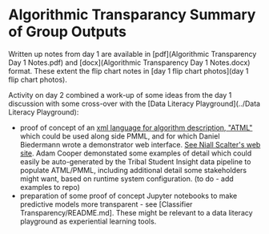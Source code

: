 # Algorithmic Transparancy Summary of Group Outputs

Written up notes from day 1 are available in [pdf](Algorithmic Transparency Day 1 Notes.pdf) and [docx](Algorithmic Transparency Day 1 Notes.docx) format. These extent the flip chart notes in [day 1 flip chart photos](day 1 flip chart photos).

Activity on day 2 combined a work-up of some ideas from the day 1 discussion with some cross-over with the [Data Literacy Playground](../Data Literacy Playground):
- proof of concept of an [xml language for algorithm description, "ATML"](algorithmic_transparency.xml) which could be used along side PMML, and for which Daniel Biedermann wrote a demonstrator web interface. [See Niall Scalter's web site](http://sclater.com/algorithmic_transparency/). Adam Cooper demonstated some examples of detail which could easily be auto-generated by the Tribal Student Insight data pipeline to populate ATML/PMML, including additional detail some stakeholders might want, based on runtime system configuration. (to do - add examples to repo)
- preparation of some proof of concept Jupyter notebooks to make predictive models more transparent - see [Classifier Transparency/README.md]. These might be relevant to a data literacy playground as experiential learning tools.
